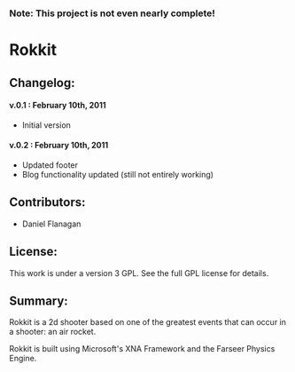### Note: This project is not even nearly complete!

# Rokkit

## Changelog:
#### v.0.1 : February 10th, 2011
* Initial version

#### v.0.2 : February 10th, 2011
* Updated footer 
* Blog functionality updated (still not entirely working) 

## Contributors: 
* Daniel Flanagan 

## License:
This work is under a version 3 GPL. See the full GPL license for details.

## Summary:
Rokkit is a 2d shooter based on one of the greatest events that can occur in a shooter: an air rocket. 

Rokkit is built using Microsoft's XNA Framework and the Farseer Physics Engine. 